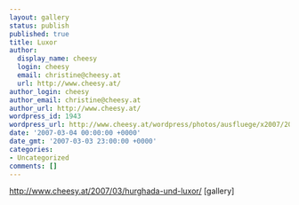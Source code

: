 ```yaml
---
layout: gallery
status: publish
published: true
title: Luxor
author:
  display_name: cheesy
  login: cheesy
  email: christine@cheesy.at
  url: http://www.cheesy.at/
author_login: cheesy
author_email: christine@cheesy.at
author_url: http://www.cheesy.at/
wordpress_id: 1943
wordpress_url: http://www.cheesy.at/wordpress/photos/ausfluege/x2007/2007-03-04/
date: '2007-03-04 00:00:00 +0000'
date_gmt: '2007-03-03 23:00:00 +0000'
categories:
- Uncategorized
comments: []
---
```

http://www.cheesy.at/2007/03/hurghada-und-luxor/
[gallery]<!--:-->

